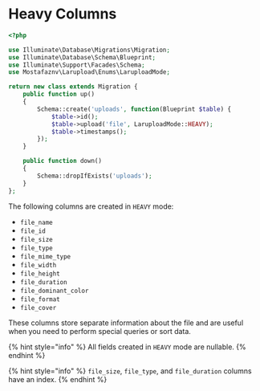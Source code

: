 # Heavy Columns

```php
<?php

use Illuminate\Database\Migrations\Migration;
use Illuminate\Database\Schema\Blueprint;
use Illuminate\Support\Facades\Schema;
use Mostafaznv\Larupload\Enums\LaruploadMode;

return new class extends Migration {
    public function up()
    {
        Schema::create('uploads', function(Blueprint $table) {
            $table->id();
            $table->upload('file', LaruploadMode::HEAVY);
            $table->timestamps();
        });
    }

    public function down()
    {
        Schema::dropIfExists('uploads');
    }
};
```

The following columns are created in `HEAVY` mode:&#x20;

* `file_name`
* `file_id`
* `file_size`
* `file_type`
* `file_mime_type`
* `file_width`
* `file_height`
* `file_duration`
* `file_dominant_color`
* `file_format`
* `file_cover`

These columns store separate information about the file and are useful when you need to perform special queries or sort data.



{% hint style="info" %}
All fields created in `HEAVY` mode are nullable.
{% endhint %}

{% hint style="info" %}
`file_size`, `file_type`, and `file_duration` columns have an index.
{% endhint %}



